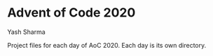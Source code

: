 # Advent of Code 2020
Yash Sharma

Project files for each day of AoC 2020. Each day is its own directory.
